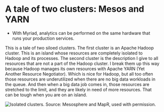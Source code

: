 
# A tale of two clusters: Mesos and YARN

* With Myriad, analytics can be performed on the same hardware that runs your production services.

This is a tale of two siloed clusters. The first cluster is an Apache Hadoop cluster. This is an island whose resources are completely isolated to Hadoop and its processes. The second cluster is the description I give to all resources that are not a part of the Hadoop cluster. I break them up this way because Hadoop manages its own resources with Apache YARN (Yet Another Resource Negotiator). Which is nice for Hadoop, but all too often those resources are underutilized when there are no big data workloads in the queue. And then when a big data job comes in, those resources are stretched to the limit, and they are likely in need of more resources. That can be tough when you are on an island.

![Isolated clusters. Source: Mesosphere and MapR, used with permission.](http://s.radar.oreilly.com/wp-files/2/2015/02/static-partition.jpg)





